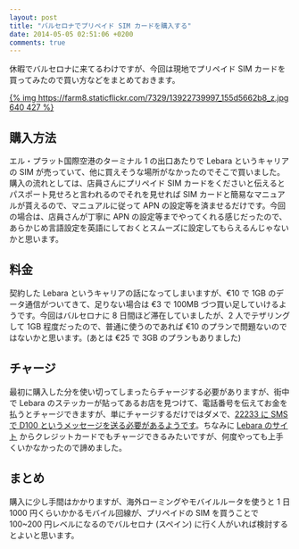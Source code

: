 ```yaml
---
layout: post
title: "バルセロナでプリペイド SIM カードを購入する"
date: 2014-05-05 02:51:06 +0200
comments: true
---
```


休暇でバルセロナに来てるわけですが、今回は現地でプリペイド SIM カードを買ってみたので買い方などをまとめておきます。

[{% img https://farm8.staticflickr.com/7329/13922739997_155d5662b8_z.jpg 640 427 %}](https://www.flickr.com/photos/esperto/13922739997)

## 購入方法

エル・プラット国際空港のターミナル 1 の出口あたりで Lebara というキャリアの SIM が売っていて、他に買えそうな場所がなかったのでそこで買いました。購入の流れとしては、店員さんにプリペイド SIM カードをくださいと伝えるとパスポート見せろと言われるのでそれを見せれば SIM カードと簡易なマニュアルが貰えるので、マニュアルに従って APN の設定等を済ませるだけです。今回の場合は、店員さんが丁寧に APN の設定等までやってくれる感じだったので、あらかじめ言語設定を英語にしておくとスムーズに設定してもらえるんじゃないかと思います。

## 料金

契約した Lebara というキャリアの話になってしまいますが、€10 で 1GB のデータ通信がついてきて、足りない場合は €3 で 100MB づつ買い足していけるようです。今回はバルセロナに 8 日間ほど滞在していましたが、2 人でテザリングして 1GB 程度だったので、普通に使うのであれば €10 のプランで問題ないのではないかと思います。(あとは €25 で 3GB のプランもありました)

## チャージ

最初に購入した分を使い切ってしまったらチャージする必要がありますが、街中で Lebara のステッカーが貼ってあるお店を見つけて、電話番号を伝えてお金を払うとチャージできますが、単にチャージするだけではダメで、[22233 に SMS で D100 というメッセージを送る必要があるようです](http://www.lebara.es/passes/internet?isoCode=en_GB)。ちなみに [Lebara のサイト](http://www.lebara.es/) からクレジットカードでもチャージできるみたいですが、何度やっても上手くいかなかったので諦めました。

## まとめ

購入に少し手間はかかりますが、海外ローミングやモバイルルータを使うと 1 日 1000 円くらいかかるモバイル回線が、プリペイドの SIM を買うことで 100~200 円レベルになるのでバルセロナ (スペイン) に行く人がいれば検討するとよいと思います。

